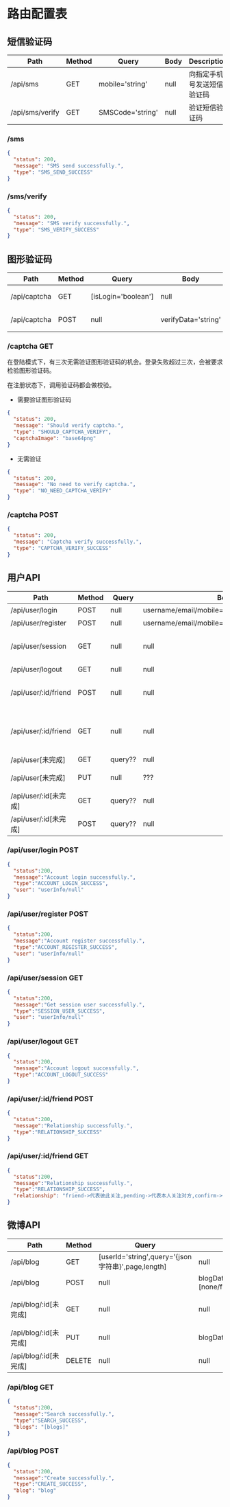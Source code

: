 # 路由配置表

## 短信验证码

| Path | Method | Query | Body | Description |
|---|---|---|---|---|
| /api/sms | GET | mobile='string' | null | 向指定手机号发送短信验证码 |
| /api/sms/verify | GET | SMSCode='string' | null | 验证短信验证码 |

### /sms

```json
{
  "status": 200,
  "message": "SMS send successfully.",
  "type": "SMS_SEND_SUCCESS"
}
```

### /sms/verify

```json
{
  "status": 200,
  "message": "SMS verify successfully.",
  "type": "SMS_VERIFY_SUCCESS"
}
```

## 图形验证码

| Path | Method | Query | Body | Description |
|---|---|---|---|---|
| /api/captcha | GET | [isLogin='boolean'] | null | 请求图形验证码 |
| /api/captcha | POST | null | verifyData='string' | 验证图形验证码 |

### /captcha GET

在登陆模式下，有三次无需验证图形验证码的机会。登录失败超过三次，会被要求检验图形验证码。

在注册状态下，调用验证码都会做校验。

- 需要验证图形验证码
```json
{
  "status": 200,
  "message": "Should verify captcha.",
  "type": "SHOULD_CAPTCHA_VERIFY",
  "captchaImage": "base64png"
}
```
- 无需验证
```json
{
  "status": 200,
  "message": "No need to verify captcha.",
  "type": "NO_NEED_CAPTCHA_VERIFY"
}
```

### /captcha POST

```json
{
  "status": 200,
  "message": "Captcha verify successfully.",
  "type": "CAPTCHA_VERIFY_SUCCESS"
}
```

## 用户API

| Path | Method | Query | Body | Description |
|---|---|---|---|---|
| /api/user/login | POST | null | username/email/mobile='string'&password='string' | 用户登录 |
| /api/user/register | POST | null | username/email/mobile='string'&password='string' | 用户注册 |
| /api/user/session | GET | null | null | 获取session登录用户信息 |
| /api/user/logout | GET | null | null | 用户登出 |
| /api/user/:id/friend | POST | null | null | 对某用户申请一次加好友 |
| /api/user/:id/friend | GET | null | null | 获取好友关系状态(降级->也可用作关注状态) |
| /api/user[未完成] | GET | query?? | null | 用户搜索 |
| /api/user[未完成] | PUT | null | ??? | 更新用户资料 |
| /api/user/:id[未完成] | GET | query?? | null | 获取某用户资料 |
| /api/user/:id[未完成] | POST | query?? | null | 对指定用户编辑昵称 |

### /api/user/login POST

```json
{
  "status":200,
  "message":"Account login successfully.",
  "type":"ACCOUNT_LOGIN_SUCCESS",
  "user": "userInfo/null"
}
```

### /api/user/register POST

```json
{
  "status":200,
  "message":"Account register successfully.",
  "type":"ACCOUNT_REGISTER_SUCCESS",
  "user": "userInfo/null"
}
```

### /api/user/session GET

```json
{
  "status":200,
  "message":"Get session user successfully.",
  "type":"SESSION_USER_SUCCESS",
  "user": "userInfo/null"
}
```

### /api/user/logout GET

```json
{
  "status":200,
  "message":"Account logout successfully.",
  "type":"ACCOUNT_LOGOUT_SUCCESS"
}
```

### /api/user/:id/friend POST

```json
{
  "status":200,
  "message":"Relationship successfully.",
  "type":"RELATIONSHIP_SUCCESS"
}
```

### /api/user/:id/friend GET

```json
{
  "status":200,
  "message":"Relationship successfully.",
  "type":"RELATIONSHIP_SUCCESS",
  "relationship": "friend->代表彼此关注,pending->代表本人关注对方,confirm->代表对方关注本人,none->代表没有任何关系"
}
```

## 微博API

| Path | Method | Query | Body | Description |
|---|---|---|---|---|
| /api/blog | GET | [userId='string',query='{json字符串}',page,length] | null | 查询微博 |
| /api/blog | POST | null | blogData(title,content,visible=[none/friend/all]) | 发表微博 |
| /api/blog/:id[未完成] | GET | null | null | 获取微博详情(带上评论) |
| /api/blog/:id[未完成] | PUT | null | blogData | 更新微博 |
| /api/blog/:id[未完成] | DELETE | null | null | 删除微博 |

### /api/blog GET

```json
{
  "status":200,
  "message":"Search successfully.",
  "type":"SEARCH_SUCCESS",
  "blogs": "[blogs]"
}
```

### /api/blog POST

```json
{
  "status":200,
  "message":"Create successfully.",
  "type":"CREATE_SUCCESS",
  "blog": "blog"
}
```